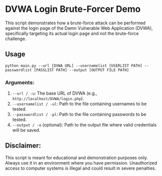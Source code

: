 # DVWA Login Brute-Forcer Demo
This script demonstrates how a brute-force attack can be performed against the login page of the Damn Vulnerable Web Application (DVWA), specifically targeting its actual login page and not the brute-force challenge.

## Usage


```
python main.py --url [DVWA URL] --usernamelist [USERLIST PATH] --passwordlist [PASSLIST PATH] --output [OUTPUT FILE PATH]
```

### Arguments:

1. `--url / -u`: The base URL of DVWA (e.g., `http://localhost/DVWA/login.php`).
2. `--usernamelist / -ul`: Path to the file containing usernames to be tested.
3. `--passwordlist / -pl`: Path to the file containing passwords to be tested.
4. `--output / -o` (optional): Path to the output file where valid credentials will be saved.


## Disclaimer:

This script is meant for educational and demonstration purposes only. Always use it in an environment where you have permission. Unauthorized access to computer systems is illegal and could result in severe penalties.

